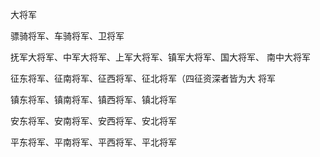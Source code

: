 大将军

骠骑将军、车骑将军、卫将军

抚军大将军、中军大将军、上军大将军、镇军大将军、国大将军、
  南中大将军

征东将军、征南将军、征西将军、征北将军（四征资深者皆为大
  将军

镇东将军、镇南将军、镇西将军、镇北将军

安东将军、安南将军、安西将军、安北将军

平东将军、平南将军、平西将军、平北将军